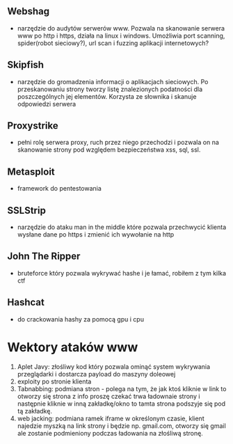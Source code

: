 ## Webshag
- narzędzie do audytów serwerów www. Pozwala na skanowanie serwera www po http i https, działa na linux i windows. Umożliwia port scanning, spider(robot sieciowy?), url scan i fuzzing aplikacji internetowych?
## Skipfish
- narzędzie do gromadzenia informacji o aplikacjach sieciowych. Po przeskanowaniu strony tworzy listę znalezionych podatności dla poszczególnych jej elementów. Korzysta ze słownika i skanuje odpowiedzi serwera
## Proxystrike
- pełni rolę serwera proxy, ruch przez niego przechodzi i pozwala on na skanowanie strony pod względem bezpieczeństwa xss, sql, ssl.
## Metasploit
- framework do pentestowania
## SSLStrip
- narzędzie do ataku man in the middle które pozwala przechwycić klienta wysłane dane po https i zmienić ich wywołanie na http
## John The Ripper
- bruteforce który pozwala wykrywać hashe i je łamać, robiłem z tym kilka ctf
## Hashcat
- do crackowania hashy za pomocą gpu i cpu

# Wektory ataków www

1. Aplet Javy: złośliwy kod który pozwala ominąć system wykrywania przeglądarki i dostarcza payload do maszyny doleowej
2. exploity po stronie klienta
3. Tabnabbing: podmiana stron - polega na tym, że jak ktoś kliknie w link to otworzy się strona z info proszę czekać trwa ładownaie strony i następnie kliknie w inną zakładkę/okno to tamta strona podszyje się pod tą zakładkę.
4. web jacking: podmiana ramek iframe w określonym czasie, klient najedzie myszką na link strony i będzie np. gmail.com, otworzy się gmail ale zostanie podmieniony podczas ładowania na złośliwą stronę.